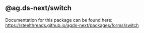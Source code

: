 ## @ag.ds-next/switch

Documentation for this package can be found here: https://steelthreads.github.io/agds-next/packages/forms/switch
